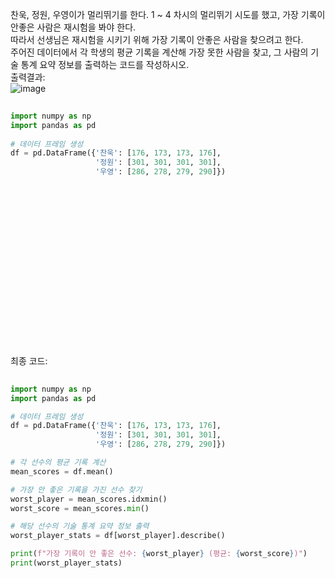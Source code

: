 찬욱, 정원, 우영이가 멀리뛰기를 한다. 1 ~ 4 차시의 멀리뛰기 시도를 했고, 가장 기록이 안좋은 사람은 재시험을 봐야 한다. <br>
따라서 선생님은 재시험을 시키기 위해 가장 기록이 안좋은 사람을 찾으려고 한다. <br>
주어진 데이터에서 각 학생의 평균 기록을 계산해 가장 못한 사람을 찾고, 그 사람의 기술 통계 요약 정보를 출력하는 코드를 작성하시오. <br>
출력결과:<br> ![image](https://github.com/user-attachments/assets/ccf8eff1-d3aa-424b-ac34-de32c44768f8)

``` Python
 
import numpy as np
import pandas as pd
 
# 데이터 프레임 생성
df = pd.DataFrame({'찬욱': [176, 173, 173, 176],
                   '정원': [301, 301, 301, 301],
                   '우영': [286, 278, 279, 290]})
  
```


<br><br><br><br><br><br><br><br><br><br><br><br><br><br><br>
최종 코드:<br>
``` Python
  
import numpy as np
import pandas as pd

# 데이터 프레임 생성
df = pd.DataFrame({'찬욱': [176, 173, 173, 176],
                   '정원': [301, 301, 301, 301],
                   '우영': [286, 278, 279, 290]})

# 각 선수의 평균 기록 계산
mean_scores = df.mean()

# 가장 안 좋은 기록을 가진 선수 찾기
worst_player = mean_scores.idxmin()
worst_score = mean_scores.min()

# 해당 선수의 기술 통계 요약 정보 출력
worst_player_stats = df[worst_player].describe()

print(f"가장 기록이 안 좋은 선수: {worst_player} (평균: {worst_score})")
print(worst_player_stats)
    
```
